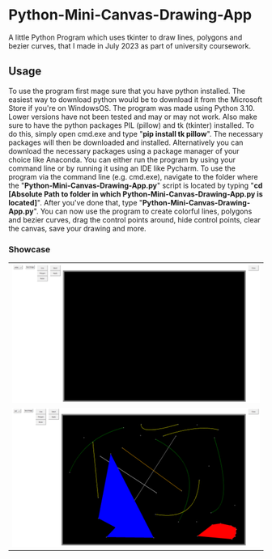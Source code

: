 # Python-Mini-Canvas-Drawing-App
A little Python Program which uses tkinter to draw lines, polygons and bezier curves, that I made in July 2023 as part of university coursework.

## Usage
To use the program first mage sure that you have python installed. The easiest way to download python would be to download it from the Microsoft Store if you're on WindowsOS. The program was made
using Python 3.10. Lower versions have not been tested and may or may not work. Also make sure to have the python packages PIL (pillow) and tk (tkinter) installed.
To do this, simply open cmd.exe and type "**pip install tk pillow**". The necessary packages will then be downloaded and installed. Alternatively you can download the necessary packages using a package manager of your choice like Anaconda.
You can either run the program by using your command line or by running it using an IDE like Pycharm. To use the program via the command line (e.g. cmd.exe), navigate to the 
folder where the "**Python-Mini-Canvas-Drawing-App.py**" script is located by typing "**cd [Absolute Path to folder in which Python-Mini-Canvas-Drawing-App.py is located]**". 
After you've done that, type "**Python-Mini-Canvas-Drawing-App.py**". You can now use the program to create colorful lines, polygons and bezier curves, drag the control points around, hide control points, 
clear the canvas, save your drawing and more.

### Showcase

<table>
  <tr>
    <td><kbd> <img src="Python-Mini-Canvas-Drawing-App Showcase 1.png" width="1000" /> </kbd></td>
  </tr>
  <tr>
    <td><kbd> <img src="Python-Mini-Canvas-Drawing-App Showcase 2.png" width="1000" /> </kbd></td>
  </tr>
</table>
